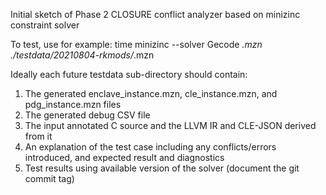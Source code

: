 Initial sketch of Phase 2 CLOSURE conflict analyzer based on minizinc constraint solver 

To test, use for example:
  time minizinc --solver Gecode *.mzn ./testdata/20210804-rkmods/*.mzn

Ideally each future testdata sub-directory should contain:
 1. The generated enclave_instance.mzn, cle_instance.mzn, and pdg_instance.mzn files
 2. The generated debug CSV file
 3. The input annotated C source and the LLVM IR and CLE-JSON derived from it 
 4. An explanation of the test case including any conflicts/errors introduced, and expected result and diagnostics 
 5. Test results using available version of the solver (document the git commit tag)

